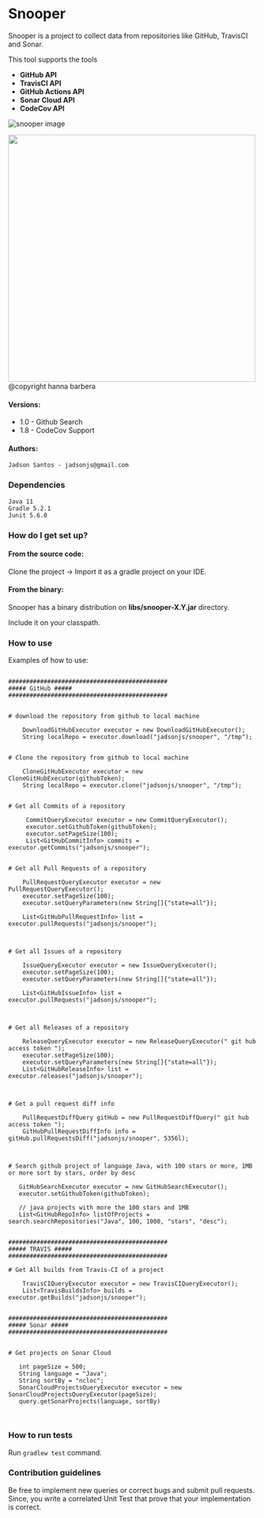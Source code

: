 # Snooper

Snooper is a project to collect data from repositories like GitHub, TravisCI and Sonar.

This tool supports the tools
  - **GitHub API**
  - **TravisCI API** 
  - **GitHub Actions API**
  - **Sonar Cloud API**
  - **CodeCov API**

![snooper image](https://github.com/jadsonjs/snooper/blob/master/snooper-and-blabber.png|width=500 )

<img src="https://github.com/jadsonjs/snooper/blob/master/snooper-and-blabber.png" width="500">
@copyright hanna barbera

#### Versions: 

 - 1.0 - Github Search
 - 1.8 - CodeCov Support

#### Authors:

    Jadson Santos - jadsonjs@gmail.com
    
    
### Dependencies
    
    Java 11
    Gradle 5.2.1
    Junit 5.6.0
    
### How do I get set up?

#### From the source code:

   Clone the project -> Import it as a gradle project on your IDE.

#### From the binary:

   Snooper has a binary distribution on **libs/snooper-X.Y.jar** directory.
   
   Include it on your classpath.    
    

### How to use

Examples of how to use:

```

#############################################
##### GitHub #####
#############################################


# download the repository from github to local machine
    
    DownloadGitHubExecutor executor = new DownloadGitHubExecutor();
    String localRepo = executor.download("jadsonjs/snooper", "/tmp");


# Clone the repository from github to local machine
    
    CloneGitHubExecutor executor = new CloneGitHubExecutor(githubToken);
    String localRepo = executor.clone("jadsonjs/snooper", "/tmp");
    

# Get all Commits of a repository

     CommitQueryExecutor executor = new CommitQueryExecutor();
     executor.setGithubToken(githubToken);
     executor.setPageSize(100);
     List<GitHubCommitInfo> commits = executor.getCommits("jadsonjs/snooper");


# Get all Pull Requests of a repository

    PullRequestQueryExecutor executor = new PullRequestQueryExecutor();
    executor.setPageSize(100);
    executor.setQueryParameters(new String[]{"state=all"});
    
    List<GitHubPullRequestInfo> list =  executor.pullRequests("jadsonjs/snooper");



# Get all Issues of a repository

    IssueQueryExecutor executor = new IssueQueryExecutor();
    executor.setPageSize(100);
    executor.setQueryParameters(new String[]{"state=all"});
    
    List<GitHubIssueInfo> list =  executor.pullRequests("jadsonjs/snooper");
    
    

# Get all Releases of a repository

    ReleaseQueryExecutor executor = new ReleaseQueryExecutor(" git hub access token ");
    executor.setPageSize(100);
    executor.setQueryParameters(new String[]{"state=all"});
    List<GitHubReleaseInfo> list =  executor.releases("jadsonjs/snooper");



# Get a pull request diff info

    PullRequestDiffQuery gitHub = new PullRequestDiffQuery(" git hub access token ");
    GitHubPullRequestDiffInfo info =  gitHub.pullRequestsDiff("jadsonjs/snooper", 5356l);



# Search github project of language Java, with 100 stars or more, 1MB or more sort by stars, order by desc

   GitHubSearchExecutor executor = new GitHubSearchExecutor();
   executor.setGithubToken(githubToken);

   // java projects with more the 100 stars and 1MB
   List<GitHubRepoInfo> listOfProjects = search.searchRepositories("Java", 100, 1000, "stars", "desc");   


#############################################
##### TRAVIS #####
#############################################

# Get All builds from Travis-CI of a project

    TravisCIQueryExecutor executor = new TravisCIQueryExecutor();
    List<TravisBuildsInfo> builds = executor.getBuilds("jadsonjs/snooper");


#############################################
##### Sonar #####
#############################################


# Get projects on Sonar Cloud

   int pageSize = 500;
   String language = "Java";
   String sortBy = "ncloc";
   SonarCloudProjectsQueryExecutor executor = new SonarCloudProjectsQueryExecutor(pageSize);
   query.getSonarProjects(language, sortBy)



```

### How to run tests

 Run ```gradlew test``` command.
 
  
### Contribution guidelines

Be free to implement new queries or correct bugs and submit pull requests. Since, you write a correlated Unit Test that prove that your implementation is correct.

 
